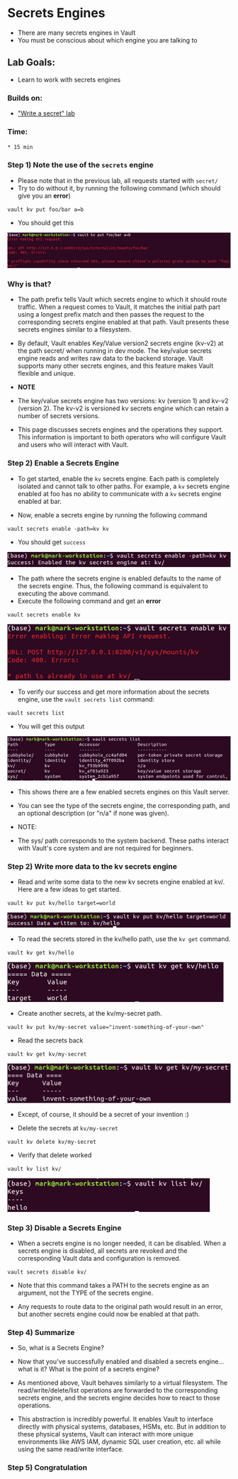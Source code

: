 # Secrets Engines

* There are many secrets engines in Vault
* You must be conscious about which engine you are talking to

## Lab Goals:

* Learn to work with secrets engines

### Builds on:
* ["Write a secret" lab](../lab03)

### Time:
    * 15 min

### Step 1) Note the use of the `secrets` engine

* Please note that in the previous lab, all requests started with `secret/`
* Try to do without it, by running the following command (which should give you an **error**)

```shell
vault kv put foo/bar a=b
```

* You should get this

![](../artwork/vault-error.png)

### Why is that?

* The path prefix tells Vault which secrets engine to which it should route traffic. When a request comes to Vault, it matches the initial path part using a longest prefix match and then passes the request to the corresponding secrets engine enabled at that path. Vault presents these secrets engines similar to a filesystem.

* By default, Vault enables Key/Value version2 secrets engine (kv-v2) at the path secret/ when running in dev mode. The key/value secrets engine reads and writes raw data to the backend storage. Vault supports many other secrets engines, and this feature makes Vault flexible and unique.

* **NOTE**
* The key/value secrets engine has two versions: kv (version 1) and kv-v2 (version 2). The kv-v2 is versioned kv secrets engine which can retain a number of secrets versions.
* This page discusses secrets engines and the operations they support. This information is important to both operators who will configure Vault and users who will interact with Vault.

### Step 2) Enable a Secrets Engine

* To get started, enable the `kv` secrets engine. 
Each path is completely isolated and cannot talk to other paths. For example, a `kv` secrets engine enabled at foo has no ability to communicate with a `kv` secrets engine enabled at bar.
  
* Now, enable a secrets engine by running the following command

```shell
vault secrets enable -path=kv kv
```

* You should get `success`

![](../artwork/enable-secrets-engine.png)

* The path where the secrets engine is enabled defaults to the name of the secrets engine. Thus, the following command is equivalent to executing the above command.
* Execute the following command and get an **error**

```shell
vault secrets enable kv
```

![](../artwork/error2.png)

* To verify our success and get more information about the secrets engine, use the `vault secrets list` command:

```shell
vault secrets list
```

* You will get this output

![](../artwork/vault-list-secrets.png)

* This shows there are a few enabled secrets engines on this Vault server. 
*  You can see the type of the secrets engine, the corresponding path, and an optional description (or "n/a" if none was given).

* NOTE:
* The sys/ path corresponds to the system backend. These paths interact with Vault's core system and are not required for beginners.

### Step 2) Write more data to the kv secrets engine

* Read and write some data to the new kv secrets engine enabled at kv/. Here are a few ideas to get started.

```shell
vault kv put kv/hello target=world
```

![](../artwork/vault-write-success.png)

* To read the secrets stored in the kv/hello path, use the `kv get` command.

```shell
vault kv get kv/hello
```

![](../artwork/vault-read-2.png)

* Create another secrets, at the kv/my-secret path.

```shell
vault kv put kv/my-secret value="invent-something-of-your-own"
```

* Read the secrets back

````shell
vault kv get kv/my-secret
````

![](../artwork/vault-read-3.png)

* Except, of course, it should be a secret of your invention :)

* Delete the secrets at `kv/my-secret`

```shell
vault kv delete kv/my-secret
```

* Verify that delete worked

```shell
vault kv list kv/
```

![](../artwork/vault-empty.png)

### Step 3) Disable a Secrets Engine

* When a secrets engine is no longer needed, it can be disabled. When a secrets engine is disabled, all secrets are revoked and the corresponding Vault data and configuration is removed.

```shell
vault secrets disable kv/
```

* Note that this command takes a PATH to the secrets engine as an argument, not the TYPE of the secrets engine.

* Any requests to route data to the original path would result in an error, but another secrets engine could now be enabled at that path.

### Step 4) Summarize

* So, what is a Secrets Engine? 

* Now that you've successfully enabled and disabled a secrets engine... what is it? What is the point of a secrets engine?

* As mentioned above, Vault behaves similarly to a virtual filesystem. The read/write/delete/list operations are forwarded to the corresponding secrets engine, and the secrets engine decides how to react to those operations.

* This abstraction is incredibly powerful. It enables Vault to interface directly with physical systems, databases, HSMs, etc. But in addition to these physical systems, Vault can interact with more unique environments like AWS IAM, dynamic SQL user creation, etc. all while using the same read/write interface.

### Step 5) Congratulation

